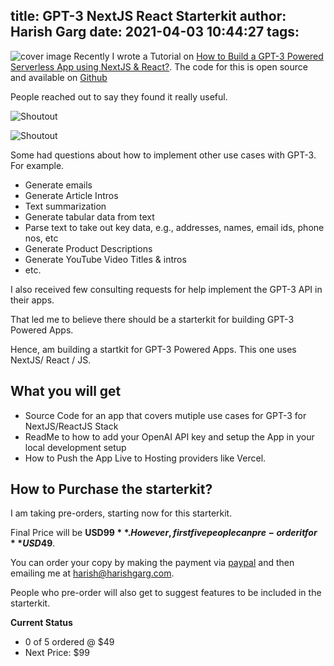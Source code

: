 title: GPT-3 NextJS React Starterkit
author: Harish Garg
date: 2021-04-03 10:44:27
tags:
---
![cover image](/images/nextjs-starterkit.jpeg)
Recently I wrote a Tutorial on [How to Build a GPT-3 Powered Serverless App using NextJS & React?](https://harishgarg.com/writing/how-to-build-a-serverless-gpt-3-powered-using-nextjs-react/). The code for this is open source and available on [Github](https://github.com/harish-garg/nextjs-reactjs-gpt-3)

People reached out to say they found it really useful.

![Shoutout](/images/shoutout11.png)


![Shoutout](/images/shoutout12.png)

Some had questions about how to implement other use cases with GPT-3. For example.

- Generate emails
- Generate Article Intros 
- Text summarization
- Generate tabular data from text
- Parse text to take out key data, e.g., addresses, names, email ids, phone nos, etc
- Generate Product Descriptions
- Generate YouTube Video Titles & intros
- etc.

I also received few consulting requests for help implement the GPT-3 API in their apps.

That led me to believe there should be a starterkit for building GPT-3 Powered Apps.

Hence,  am building a startkit for GPT-3 Powered Apps. This one uses NextJS/ React / JS.

## What you will get
- Source Code for an app that covers mutiple use cases for GPT-3 for NextJS/ReactJS Stack
- ReadMe to how to add your OpenAI API key and setup the App in your local development setup
- How to Push the App Live to Hosting providers like Vercel.

## How to Purchase the starterkit?
I am taking pre-orders, starting now for this starterkit. 

Final Price will be **USD$99**. However, first five people can pre-order it for **USD$49**. 

You can order your copy by making the payment via [paypal](https://paypal.me/gargh) and then emailing me at harish@harishgarg.com. 

People who pre-order will also get to suggest features to be included in the starterkit.


**Current Status**

- 0 of 5 ordered @ $49
- Next Price: $99

